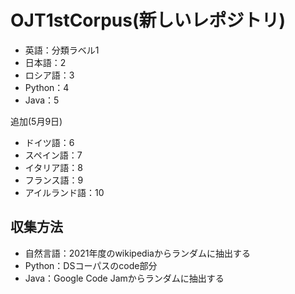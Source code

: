 # OJT1stCorpus(新しいレポジトリ)
- 英語：分類ラベル1
- 日本語：2
- ロシア語：3
- Python：4
- Java：5

追加(5月9日)
- ドイツ語：6
- スペイン語：7
- イタリア語：8
- フランス語：9
- アイルランド語：10

## 収集方法
- 自然言語：2021年度のwikipediaからランダムに抽出する
- Python：DSコーパスのcode部分
- Java：Google Code Jamからランダムに抽出する

